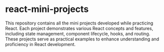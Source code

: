# react-mini-projects
This repository contains all the mini projects developed while practicing React. Each project demonstrates various React concepts and features, including state management, component lifecycle, hooks, and routing. These projects serve as practical examples to enhance understanding and proficiency in React development. 
